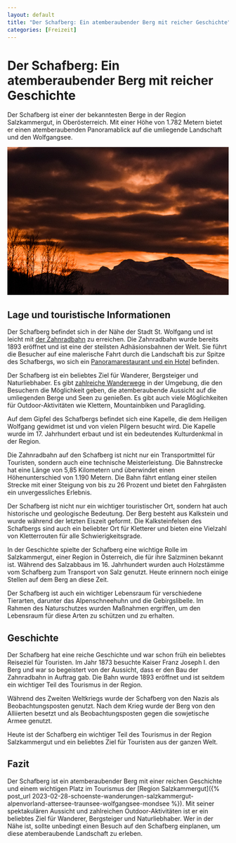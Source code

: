 ```yaml
---
layout: default
title: "Der Schafberg: Ein atemberaubender Berg mit reicher Geschichte"
categories: [Freizeit]
---
```


# Der Schafberg: Ein atemberaubender Berg mit reicher Geschichte

Der Schafberg ist einer der bekanntesten Berge in der Region
Salzkammergut, in Oberösterreich. Mit einer Höhe von 1.782 Metern bietet
er einen atemberaubenden Panoramablick auf die umliegende Landschaft und
den Wolfgangsee.

![Der Schafberg im Sonnenuntergang](/assets/images/schafberg-im-sonnenuntergang.jpg "Der Schafberg im Sonnenuntergang")

## Lage und touristische Informationen

Der Schafberg befindet sich in der Nähe der Stadt St. Wolfgang und ist
leicht mit [der Zahnradbahn](https://de.wikipedia.org/wiki/Schafbergbahn "Schafbergbahn") zu erreichen. Die Zahnradbahn wurde bereits
1893 eröffnet und ist eine der steilsten Adhäsionsbahnen der Welt. Sie
führt die Besucher auf eine malerische Fahrt durch die Landschaft bis
zur Spitze des Schafbergs, wo sich ein [Panoramarestaurant und ein Hotel](https://schafberg.net/restaurant/ "Restaurant im Berghotel")
befinden.

Der Schafberg ist ein beliebtes Ziel für Wanderer, Bergsteiger und
Naturliebhaber. Es gibt [zahlreiche Wanderwege](https://www.komoot.de/highlight/1556402 "Schafberg Wander-Highlight") in der Umgebung, die den
Besuchern die Möglichkeit geben, die atemberaubende Aussicht auf die
umliegenden Berge und Seen zu genießen. Es gibt auch viele Möglichkeiten
für Outdoor-Aktivitäten wie Klettern, Mountainbiken und Paragliding.

Auf dem Gipfel des Schafbergs befindet sich eine Kapelle, die dem Heiligen Wolfgang gewidmet ist und von vielen Pilgern besucht wird. Die Kapelle wurde im 17. Jahrhundert erbaut und ist ein bedeutendes Kulturdenkmal in der Region.

Die Zahnradbahn auf den Schafberg ist nicht nur ein Transportmittel für Touristen, sondern auch eine technische Meisterleistung. Die Bahnstrecke hat eine Länge von 5,85 Kilometern und überwindet einen Höhenunterschied von 1.190 Metern. Die Bahn fährt entlang einer steilen Strecke mit einer Steigung von bis zu 26 Prozent und bietet den Fahrgästen ein unvergessliches Erlebnis.

Der Schafberg ist nicht nur ein wichtiger touristischer Ort, sondern hat auch historische und geologische Bedeutung. Der Berg besteht aus Kalkstein und wurde während der letzten Eiszeit geformt. Die Kalksteinfelsen des Schafbergs sind auch ein beliebter Ort für Kletterer und bieten eine Vielzahl von Kletterrouten für alle Schwierigkeitsgrade.

In der Geschichte spielte der Schafberg eine wichtige Rolle im Salzkammergut, einer Region in Österreich, die für ihre Salzminen bekannt ist. Während des Salzabbaus im 16. Jahrhundert wurden auch Holzstämme vom Schafberg zum Transport von Salz genutzt. Heute erinnern noch einige Stellen auf dem Berg an diese Zeit.

Der Schafberg ist auch ein wichtiger Lebensraum für verschiedene Tierarten, darunter das Alpenschneehuhn und die Gebirgslibelle. Im Rahmen des Naturschutzes wurden Maßnahmen ergriffen, um den Lebensraum für diese Arten zu schützen und zu erhalten.

## Geschichte

Der Schafberg hat eine reiche Geschichte und war schon früh ein
beliebtes Reiseziel für Touristen. Im Jahr 1873 besuchte Kaiser Franz
Joseph I. den Berg und war so begeistert von der Aussicht, dass er den
Bau der Zahnradbahn in Auftrag gab. Die Bahn wurde 1893 eröffnet und ist
seitdem ein wichtiger Teil des Tourismus in der Region.

Während des Zweiten Weltkriegs wurde der Schafberg von den Nazis als
Beobachtungsposten genutzt. Nach dem Krieg wurde der Berg von den
Alliierten besetzt und als Beobachtungsposten gegen die sowjetische
Armee genutzt.

Heute ist der Schafberg ein wichtiger Teil des Tourismus in der Region
Salzkammergut und ein beliebtes Ziel für Touristen aus der ganzen Welt.

## Fazit

Der Schafberg ist ein atemberaubender Berg mit einer reichen Geschichte
und einem wichtigen Platz im Tourismus der [Region Salzkammergut]({% post_url 2023-02-28-schoenste-wanderungen-salzkammergut-alpenvorland-attersee-traunsee-wolfgangsee-mondsee %}). Mit
seiner spektakulären Aussicht und zahlreichen Outdoor-Aktivitäten ist er
ein beliebtes Ziel für Wanderer, Bergsteiger und Naturliebhaber. Wer in
der Nähe ist, sollte unbedingt einen Besuch auf den Schafberg einplanen,
um diese atemberaubende Landschaft zu erleben.

